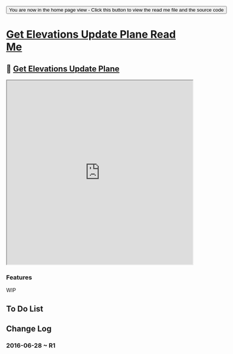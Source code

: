 <span style=display:none; >
[You are now in a GitHub source code view - click this link to view the home page]
( http://fgx.github.io/sandbox/get-elevations-update-plane/#readme.md "View file as a web page." )</span>
<input type=button onclick=window.location.href='https://github.com/fgx/fgx.github.io/tree/master/sandbox/get-elevations-update-plane/'; 
value='You are now in the home page view - Click this button to view the read me file and the source code' >

[Get Elevations Update Plane Read Me]( http://fgx.github.io/sandbox/get-elevations-update-plane/index.html#readme.md )
===

## &#128279; [Get Elevations Update Plane]( http://fgx.github.io/sandbox/flightpath2/ )

<iframe src=http://fgx.github.io/sandbox/flightpath2/index.html width=100% height=500px ></iframe>

### Features


WIP


## To Do List



## Change Log

### 2016-06-28 ~ R1


